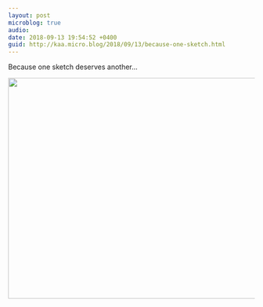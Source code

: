 ```yaml
---
layout: post
microblog: true
audio: 
date: 2018-09-13 19:54:52 +0400
guid: http://kaa.micro.blog/2018/09/13/because-one-sketch.html
---
```

Because one sketch deserves another...

<img src="https://www.kaa.bz/uploads/2018/b6abcbb8c1.jpg" width="600" height="450" />
